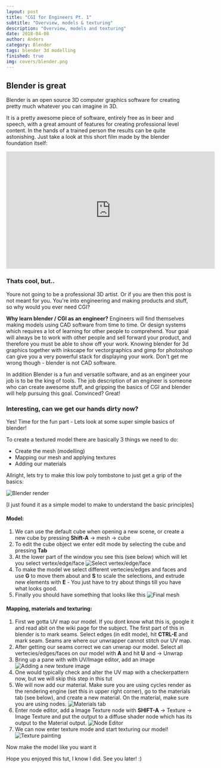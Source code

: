 ```yaml
---
layout: post
title: "CGI for Engineers Pt. 1"
subtitle: "Overview, models & texturing"
description: "Overview, models and texturing"
date: 2018-04-08
author: Anders
category: Blender
tags: blender 3d modelling
finished: true
img: covers/blender.png
---
```

## Blender is great
Blender is an open source 3D computer graphics software for creating pretty much whatever you can imagine in 3D.

It is a pretty awesome piece of software, entirely free as in beer and speech, with a great amount of features for creating professional level content.  In the hands of a trained person the results can be quite astonishing. Just take a look at this short film made by the blender foundation itself:

<div class="responsive_iframe">
  <iframe width="560" height="315" src="https://www.youtube.com/embed/aqz-KE-bpKQ" frameborder="0" allowfullscreen></iframe>
</div>

### Thats cool, but..
Youre not going to be a professional 3D artist. Or if you are then this post is not meant for you.  You're into engineering and making products and stuff, so why would you ever need CGI?

**Why learn blender / CGI as an engineer?** Engineers will find themselves making models using CAD software from time to time. Or design systems which requires a lot of learning for other people to comprehend. Your goal will always be to work with other people and sell forward your product, and therefore you must be able to show off your work. Knowing blender for 3d graphics together with inkscape for vectorgraphics and gimp for photoshop can give you a very powerful stack for displaying your work. Don't get me wrong though - blender is not CAD software.

In addition Blender is a fun and versatile software, and as an engineer your job is to be the king of tools. The job description of an engineer is someone who can create awesome stuff, and gripping the basics of CGI and blender will help pursuing this goal. Convinced? Great!

### Interesting, can we get our hands dirty now?

Yes! Time for the fun part - Lets look at some super simple basics of blender!

To create a textured model there are basically 3 things we need to do:
- Create the mesh (modelling)
- Mapping our mesh and applying textures
- Adding our materials


Allright, lets try to make this low poly tombstone to just get a grip of the basics:

![Blender render]({{site.baseurl}}/assets/img/blender/blender1-1.png)

[I just found it as a simple model to make to understand the basic principles]

#### Model:
1. We can use the default cube when opening a new scene, or create a new cube by pressing **Shift-A** -> mesh -> cube
2. To edit the cube object we enter edit mode by selecting the cube and pressing **Tab**
3. At the lower part of the window you see this (see below) which will let you select vertex/edge/face ![Select vertex/edge/face]({{site.baseurl}}/assets/img/blender/blender1-2.png)
4. To make the model we select different vertecies/edges and faces and use **G** to move them about and **S** to scale the selections, and extrude new elements with **E** - You just have to try about things till you have what looks good.
5. Finally you should have something that looks like this
![Final mesh]({{site.baseurl}}/assets/img/blender/blender1-3.png)

#### Mapping, materials and texturing:

1. First we gotta UV map our model. If you dont know what this is, google it and read abit on the wiki page for the subject. The first part of this in blender is to mark seams. Select edges (in edit mode), hit **CTRL-E** and mark seam. Seams are where our unwrapper cannot stitch our UV map.
2. After getting our seams correct we can unwrap our model.  Select all vertecies/edges/faces on our model with **A** and hit **U** and -> Unwrap
3. Bring up a pane with with UV/Image editor, add an image
![Adding a new texture image]({{site.baseurl}}/assets/img/blender/blender1-4.png)
4. One would typically check and alter the UV map with a checkerpattern now, but we will skip this step in this tut
5. We will now add our material. Make sure you are using cycles render as the rendering engine (set this in upper right corner), go to the materials tab (see below), and create a new material. On the material, make sure you are using nodes.
![Materials tab]({{site.baseurl}}/assets/img/blender/blender1-5.png)
6. Enter node editor, add a Image Texture node with **SHIFT-A** -> Texture -> Image Texture and put the output to a diffuse shader node which has its output to the Material output.
![Node Editor]({{site.baseurl}}/assets/img/blender/blender1-6.png)
7. We can now enter texture mode and start texturing our model! ![Texture painting]({{site.baseurl}}/assets/img/blender/blender1-7.png)

Now make the model like you want it

Hope you enjoyed this tut, I know I did. See you later! :)
